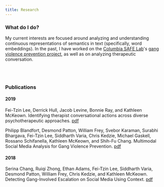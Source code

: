 ```yaml
---
title: Research
---
```


### What do I do?

My current interests are focused around analyzing and understanding continuous representations of semantics in text (specifically, word embeddings). In the past, I have worked on the [Columbia SAFE Lab](https://safelab.socialwork.columbia.edu)'s [gang violence prevention project](https://safelab.socialwork.columbia.edu/research-projects/natural-language-processing-tools-gang-violence-prevention), as well as on analyzing therapeutic conversation.

<br/><br/>

### Publications

#### 2019

Fei-Tzin Lee, Derrick Hull, Jacob Levine, Bonnie Ray, and Kathleen McKeown. Identifying therapist conversational actions across diverse psychotherapeutic approaches. [pdf](https://aclweb.org/anthology/papers/W/W19/W19-3002/)

Philipp Blandfort, Desmond Patton, William Frey, Svebor Karaman, Surabhi Bhargava, Fei-Tzin Lee, Siddharth Varia, Chris Kedzie, Michael Gaskell, Rossano Schifanella, Kathleen McKeown, and Shih-Fu Chang. Multimodal Social Media Analysis for Gang Violence Prevention. [pdf](https://www.aaai.org/ojs/index.php/ICWSM/article/view/3214/3082)

#### 2018

Serina Chang, Ruiqi Zhong, Ethan Adams, Fei-Tzin Lee, Siddharth Varia, Desmond Patton, William Frey, Chris Kedzie, and Kathleen McKeown. Detecting Gang-Involved Escalation on Social Media Using Context. [pdf](https://www.aclweb.org/anthology/D18-1005)
